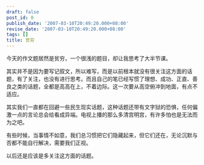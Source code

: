 ```yaml
---
draft: false
post_id: 0
publish_date: '2007-03-10T20:49:20.000+08:00'
revise_date: '2007-03-10T20:49:20.000+08:00'
tags: []
title: 贫穷
---
```


今天的作文题居然是贫穷，一个很浅的题目，却让我思考了大半节课。

其实并不是因为要写记叙文，所以难写，而是以前根本就没有很关注这方面的话题，有了关注，也没有进行思考。而且自己的笔已经写惯了理想、成功、正直、善良之类的话题，全都是高高在上，不着边际。这一次要从高空俯冲到地面，有点不适应。

其实我们一直都在回避一些民生现实话题，这种话题还带有文字狱的恐惧，任何偏激一点的言论总会给看成异端。电视上播的那么多清宫明宫，有许多怕也是无法而为之吧。

有些时候，当事情不如意，我们总习惯把它们隐藏起来，但它们还在，无论沉默与否都不能自行解决，需要我们正视。

以后还是应该是多关注这方面的话题。
